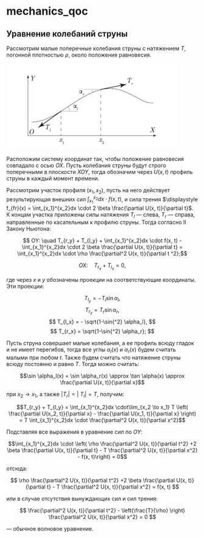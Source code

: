 # mechanics_qoc

## Уравнение колебаний струны

Рассмотрим малые поперечные колебания струны с натяжением $T$, погонной плотностью $\rho$, около положения равновесия.

<img src="img/string_theory.png" alt="drawing" width="450"/>

Расположим систему координат так, чтобы положение равновесия совпадало с осью $OX$. Пусть колебания струны будут строго поперечными в плоскости $XOY$, тогда обозначим через $U(x, t)$ профиль струны в каждый момент времени.

Рассмотрим участок профиля $(x_1, x_2)$, пусть на него действует результирующая внешних сил $\displaystyle \int_{x_1}^{x_2}dx \cdot f(x, t)$, и сила трения $\displaystyle f_{fr}(x) = \int_{x_1}^{x_2}dx \cdot 2 \beta \frac{\partial U(x, t)}{\partial t}$. К концам участка приложены силы натяжения $T_l$ –– слева, $T_r$ –– справа, направленные по касательным к профилю струны. Тогда согласно II Закону Ньютона:

$$ OY: \quad T_{r_y} + T_{l_y} + \int_{x_1}^{x_2}dx \cdot f(x, t) - \int_{x_1}^{x_2}dx \cdot 2 \beta \frac{\partial U(x, t)}{\partial t}  = \int_{x_1}^{x_2}dx \cdot \rho \frac{\partial^2 U(x, t)}{\partial t ^2};$$

$$ OX: \quad T_{r_x} + T_{l_x} = 0, $$

где через $x$ и $y$ обозначены проекции на соответствующие координаты. Эти проекции:

$$ T_{l_y} = - T_l \sin \alpha_l, $$
$$ T_{r_y} = T_r \sin \alpha_r, $$
$$ T_{l_x} = - \sqrt{1-\sin{^2} \alpha_l}, $$
$$ T_{r_x} = \sqrt{1-\sin{^2} \alpha_r}; $$

Пусть струна совершает малые колебания, а ее профиль всюду гладок и не имеет перегибов, тогда все углы $\alpha_l(x)$ и
$\alpha_r(x)$ будем считать малыми при любом $t$. Также будем считать что натяжение струны всюду постоянно и равно $T$. Тогда можно считать:

$$\sin \alpha_l(x) = \sin \alpha_r(x) \approx \tan \alpha(x) \approx \frac{\partial U(x, t)}{\partial x}$$

при $x_2 \to x_1$, а также $\left|T_{r}\right| = \left|\ T_{l}\right| = T$, получим:

$$T_{r_y} + T_{l_y} = \int_{x_1}^{x_2}dx \cdot\lim_{x_2 \to x_1} T \left( \frac{\partial U(x_2, t)}{\partial x} - \frac{\partial U(x_1, t)}{\partial x} \right) = T \int_{x_1}^{x_2}dx \cdot \frac{\partial^2 U(x, t)}{\partial x^2}$$

Подставляя все выражения в уравнение сил по $OY$:

$$\int_{x_1}^{x_2}dx \cdot \left( \rho \frac{\partial^2 U(x, t)}{\partial t^2} +2 \beta \frac{\partial U(x, t)}{\partial t} - T \frac{\partial^2 U(x, t)}{\partial x^2} - f(x, t)\right) = 0$$

отсюда:

$$ \rho \frac{\partial^2 U(x, t)}{\partial t^2} +2 \beta \frac{\partial U(x, t)}{\partial t} - T \frac{\partial^2 U(x, t)}{\partial x^2} = f(x, t) $$

или в случае отсутствия вынуждающих сил и сил трения:

$$ \frac{\partial^2 U(x, t)}{\partial t^2} - \left(\frac{T}{\rho} \right) \frac{\partial^2 U(x, t)}{\partial x^2} = 0 $$

–– обычное волновое уравнение.




